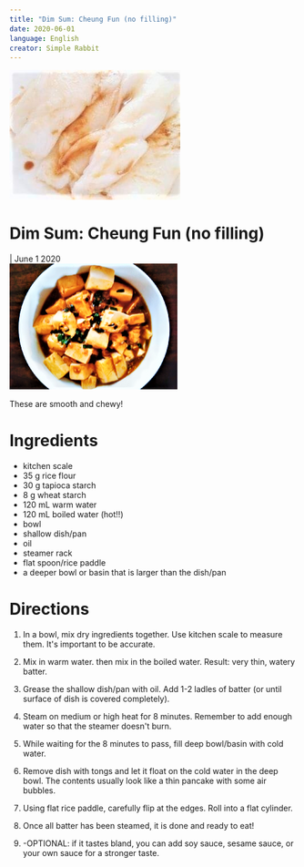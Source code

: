 ```yaml
---
title: "Dim Sum: Cheung Fun (no filling)"
date: 2020-06-01
language: English
creator: Simple Rabbit
---
```


<link rel="stylesheet" type="text/css" media="all" href="post-index.css" />

<div class ="postBanner">
  <img src="/../../../images/posts/dimsum1.jpg" alt="Cheung Fun">
  <div class ="postTitle">
     <h1>Dim Sum: Cheung Fun (no filling)</h1>
     <h0> | June 1 2020</h0>
  </div>
</div>
               
<div class="rabbitComment">
  <img src="/../../../images/posts/tofu_1.png" alt="Tofu">
  <p>These are smooth and chewy!</p>
</div>

# Ingredients
* kitchen scale
* 35 g rice flour
* 30 g tapioca starch
* 8 g wheat starch
* 120 mL warm water
* 120 mL boiled water (hot!!)
* bowl
* shallow dish/pan
* oil
* steamer rack
* flat spoon/rice paddle 
* a deeper bowl or basin that is larger than the dish/pan

# Directions
1. In a bowl, mix dry ingredients together. Use kitchen scale to measure them. It's important to be accurate.

2. Mix in warm water. then mix in the boiled water. Result: very thin, watery batter.

3. Grease the shallow dish/pan with oil. Add 1-2 ladles of batter (or until surface of dish is covered completely).

4. Steam on medium or high heat for 8 minutes. Remember to add enough water so that the steamer doesn't burn.

5. While waiting for the 8 minutes to pass, fill deep bowl/basin with cold water.

6. Remove dish with tongs and let it float on the cold water in the deep bowl. The contents usually look like a thin pancake with some air bubbles.

7. Using flat rice paddle, carefully flip at the edges. Roll into a flat cylinder.

8. Once all batter has been steamed, it is done and ready to eat!

9. -OPTIONAL: if it tastes bland, you can add soy sauce, sesame sauce, or your own sauce for a stronger taste. 
